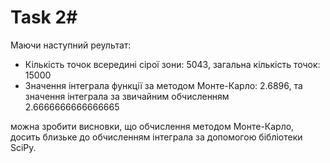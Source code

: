 # Task 2#
   Маючи наступний реультат: 
* Кількість точок всередині сірої зони: 5043, загальна кількість точок: 15000
* Значення інтеграла функції за методом Монте-Карло: 2.6896, та значення інтеграла за звичайним обчисленням 2.6666666666666665

можна зробити висновки, що обчислення методом Монте-Карло, досить близьке до обчисленням інтеграла за допомогою бібліотеки SciPy.